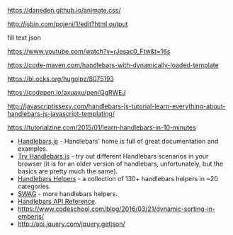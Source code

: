 https://daneden.github.io/animate.css/

http://jsbin.com/pojeni/1/edit?html,output

fill text json

https://www.youtube.com/watch?v=rJesac0_Ftw&t=16s

https://code-maven.com/handlebars-with-dynamically-loaded-template

https://bl.ocks.org/hugolpz/8075193

https://codepen.io/axuaxu/pen/QgRWEJ

http://javascriptissexy.com/handlebars-js-tutorial-learn-everything-about-handlebars-js-javascript-templating/

https://tutorialzine.com/2015/01/learn-handlebars-in-10-minutes

- [Handlebars.js](http://handlebarsjs.com/) - Handlebars' home is full of great documentation and examples.
- [Try Handlebars.js](http://tryhandlebarsjs.com/) - try out different Handlebars scenarios in your browser (it is for an older version of handlebars, unfortunately, but the basics are pretty much the same).
- [Handlebars Helpers](https://github.com/assemble/handlebars-helpers) - a collection of 130+ handlebars helpers in ~20 categories.
- [SWAG](https://github.com/elving/swag) - more handlebars helpers.
- [Handlebars API Reference](http://handlebarsjs.com/reference.html).
- https://www.codeschool.com/blog/2016/03/21/dynamic-sorting-in-emberjs/
- http://api.jquery.com/jquery.getjson/